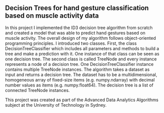 ## Decision Trees for hand gesture classification based on muscle activity data

In this project I implemented the ID3 decision tree algorithm from scratch and created a model that was able to predict hand gestures based on muscle activity. The overall design of my algorithm follows object-oriented programming principles. I introduced two classes. First, the class DecisionTreeClassifier which includes all parameters and methods to build a tree and make a prediction with it. One instance of that class can be seen as one decision tree. The second class is called TreeNode and every instance represents a node of a decision tree. One DecisionTreeClassifier instance contains multiple TreeNode instances. The algorithm takes a dataset as input and returns a decision tree. The dataset has to be a multidimensional, homogeneous array of fixed-size items (e.g. numpy.ndarray) with decimal number values as items (e.g. numpy.float64). The decision tree is a list of connected TreeNode instances.

This project was created as part of the Advanced Data Analytics Algorithms subject at the University of Technology in Sydney. 